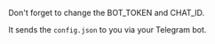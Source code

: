 Don't forget to change the BOT_TOKEN and CHAT_ID.

It sends the `config.json` to you via your Telegram bot.
